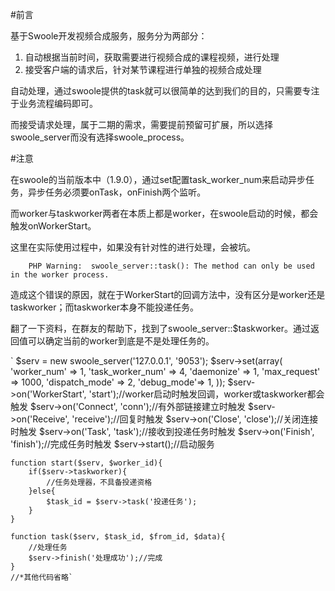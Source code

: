 #前言

基于Swoole开发视频合成服务，服务分为两部分：

1. 自动根据当前时间，获取需要进行视频合成的课程视频，进行处理
2. 接受客户端的请求后，针对某节课程进行单独的视频合成处理

自动处理，通过swoole提供的task就可以很简单的达到我们的目的，只需要专注于业务流程编码即可。

而接受请求处理，属于二期的需求，需要提前预留可扩展，所以选择swoole_server而没有选择swoole_process。

#注意

在swoole的当前版本中（1.9.0），通过set配置task_worker_num来启动异步任务，异步任务必须要onTask，onFinish两个监听。

而worker与taskworker两者在本质上都是worker，在swoole启动的时候，都会触发onWorkerStart。

这里在实际使用过程中，如果没有针对性的进行处理，会被坑。

`    PHP Warning:  swoole_server::task(): The method can only be used in the worker process.`

造成这个错误的原因，就在于WorkerStart的回调方法中，没有区分是worker还是taskworker；而taskworker本身不能投递任务。

翻了一下资料，在群友的帮助下，找到了swoole_server::$taskworker。通过返回值可以确定当前的worker到底是不是处理任务的。
  
`   $serv = new swoole_server('127.0.0.1', '9053');
    $serv->set(array(
        'worker_num' => 1,
        'task_worker_num' => 4,
        'daemonize' => 1,
        'max_request' => 1000,
        'dispatch_mode' => 2,
        'debug_mode'=> 1,
    ));
    $serv->on('WorkerStart', 'start');//worker启动时触发回调，worker或taskworker都会触发
    $serv->on('Connect', 'conn');//有外部链接建立时触发
    $serv->on('Receive', 'receive');//回复时触发
    $serv->on('Close', 'close');//关闭连接时触发
    $serv->on('Task', 'task');//接收到投递任务时触发
    $serv->on('Finish', 'finish');//完成任务时触发
    $serv->start();//启动服务

	function start($serv, $worker_id){
		if($serv->taskworker){
			//任务处理器，不具备投递资格
		}else{
			$task_id = $serv->task('投递任务');
		}
	}
	
	function task($serv, $task_id, $from_id, $data){
		//处理任务
		$serv->finish('处理成功');//完成
	}
	//*其他代码省略`
